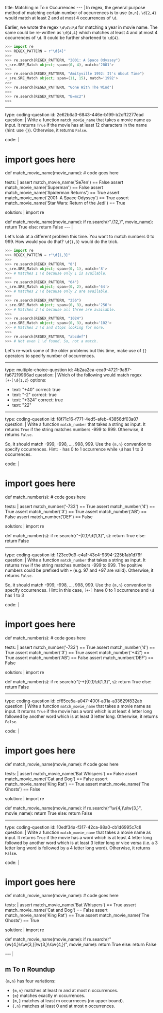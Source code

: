 title: Matching m To n Occurrences
--- |
  In regex, the general purpose method of matching certain number of occurrences is to use `{m,n}`. `\d{2,4}` would match at least 2 and at most 4 occurrences of `\d`.

  Earlier, we wrote the regex `\d\d\d\d` for matching a year in movie name. The same could be re-written as `\d{4,4}` which matches at least 4 and at most 4 occurrences of `\d`. It could be further shortened to `\d{4}`.

  ```Python
  >>> import re
  >>> REGEX_PATTERN = r"\d{4}"
  >>>
  >>> re.search(REGEX_PATTERN, "2001: A Space Odyssey")
  <_sre.SRE_Match object; span=(0, 4), match='2001'>
  >>>
  >>> re.search(REGEX_PATTERN, "Amityville 1992: It's About Time")
  <_sre.SRE_Match object; span=(11, 15), match='1992'>
  >>>
  >>> re.search(REGEX_PATTERN, "Gone With The Wind")
  >>>
  >>> re.search(REGEX_PATTERN, "E=mc2")
  >>>
  ```
---
type: coding-question
id: 2e62b6a3-6843-446e-b199-b2cff2277ead
question: |
  Write a function `match_movie_name` that takes a movie name as input. It returns `True` if the movie has at least 12 characters in the name (hint: use `{}`). Otherwise, it returns `False`.

code: |
  # import goes here

  def match_movie_name(movie_name):
      # code goes here

tests: |
  assert match_movie_name('Se7en') == False
  assert match_movie_name('Superman') == False
  assert match_movie_name('Spiderman Returns') == True
  assert match_movie_name('2001: A Space Odyssey') == True
  assert match_movie_name('Star Wars: Return of the Jedi') == True

solution: |
  import re

  def match_movie_name(movie_name):
      if re.search(r".{12,}", movie_name):
          return True
      else:
          return False
--- |

  Let's look at a different problem this time. You want to match numbers 0 to 999. How would you do that? `\d{1,3}` would do the trick.

  ```Python
  >>> import re
  >>> REGEX_PATTERN = r"\d{1,3}"
  >>>
  >>> re.search(REGEX_PATTERN, "8")
  <_sre.SRE_Match object; span=(0, 1), match='8'>
  >>> # Matches 1 \d because only 1 is available.
  >>>
  >>> re.search(REGEX_PATTERN, "64")
  <_sre.SRE_Match object; span=(0, 2), match='64'>
  >>> # Matches 2 \d because only 2 are available.
  >>>
  >>> re.search(REGEX_PATTERN, "256")
  <_sre.SRE_Match object; span=(0, 3), match='256'>
  >>> # Matches 3 \d because all three are available.
  >>>
  >>> re.search(REGEX_PATTERN, "1024")
  <_sre.SRE_Match object; span=(0, 3), match='102'>
  >>> # Matches 3 \d and stops looking for more.
  >>>
  >>> re.search(REGEX_PATTERN, "abcdef")
  >>> # Not even 1 \d found. So, not a match.
  ```

  Let's re-work some of the older problems but this time, make use of `{}` operators to specify number of occurrences.

---
type: multiple-choice-question
id: 4b2aa2ca-eca9-4721-9a87-fa67219966ad
question: |
  Which of the following would match regex `[+-]\d{1,2}`
options:  
  - text: "+40"
    correct: true
  - text: "-2"
    correct: true
  - text: "+324"
    correct: true
  - text: "22"

---
type: coding-question
id: f8f71c16-f771-4ed5-afeb-43858df03a07
question: |
  Write a function `match_number` that takes a string as input. It returns `True` if the string matches numbers -999 to 999. Otherwise, it returns `False`.

  So, it should match -999, -998, …, 998, 999. Use the `{m,n}` convention to specify occurrences. Hint: `-` has 0 to 1 occurrence while `\d` has 1 to 3 occurrences.

code: |
  # import goes here

  def match_number(s):
      # code goes here

tests: |
  assert match_number('-733') == True
  assert match_number('4') == True
  assert match_number('3') == True
  assert match_number('AB') == False
  assert match_number('DEF') == False

solution: |
  import re

  def match_number(s):
      if re.search(r"-{0,1}\d{1,3}", s):
          return True
      else:
          return False


---
type: coding-question
id: 123cc9d9-c4a1-43c4-9394-225b1ab1d76f
question: |
  Write a function `match_number` that takes a string as input. It returns `True` if the string matches numbers -999 to 999. The positive numbers could be prefixed with `+` (e.g. 97 and +97 are valid). Otherwise, it returns `False`.

  So, it should match -999, -998, …, 998, 999. Use the `{m,n}` convention to specify occurrences. Hint: in this case, `[+-]` have 0 to 1 occurrence and `\d` has 1 to 3

code: |
  # import goes here

  def match_number(s):
      # code goes here

tests: |
  assert match_number('-733') == True
  assert match_number('4') == True
  assert match_number('3') == True
  assert match_number('+42') == True
  assert match_number('AB') == False
  assert match_number('DEF') == False

solution: |
  import re

  def match_number(s):
      if re.search(r"[-+]{0,1}\d{1,3}", s):
          return True
      else:
          return False


---
type: coding-question
id: cf65ce5a-a047-400f-a31a-a33629f832ab
question: |
  Write a function `match_movie_name` that takes a movie name as input. It returns `True` if the movie has a word which is at least 4 letter long followed by another word which is at least 3 letter long. Otherwise, it returns `False`.

code: |
  # import goes here

  def match_movie_name(movie_name):
      # code goes here

tests: |
  assert match_movie_name('Bat Whispers') == False
  assert match_movie_name('Cat and Dog') == False
  assert match_movie_name('King Rat') == True
  assert match_movie_name('The Ghosts') == False

solution: |
  import re

  def match_movie_name(movie_name):
      if re.search(r"\w{4,}\s\w{3,}", movie_name):
          return True
      else:
          return False

---
type: coding-question
id: 10edf34a-f317-42ca-98a0-cb1d6995c7c8
question: |
  Write a function `match_movie_name` that takes a movie name as input. It returns `True` if the movie has a word which is at least 4 letter long followed by another word which is at least 3 letter long or vice versa (i.e. a 3 letter long word is followed by a 4 letter long word). Otherwise, it returns `False`.

code: |
  # import goes here

  def match_movie_name(movie_name):
      # code goes here

tests: |
  assert match_movie_name('Bat Whispers') == True
  assert match_movie_name('Cat and Dog') == False
  assert match_movie_name('King Rat') == True
  assert match_movie_name('The Ghosts') == True

solution: |
  import re

  def match_movie_name(movie_name):
      if re.search(r"(\w{4,}\s\w{3,}|\w{3,}\s\w{4,})", movie_name):
          return True
      else:
          return False

--- |
  ## m To n Roundup

  `{m,n}` has four variations:

  * `{m,n}` matches at least m and at most n occurrences.
  * `{m}` matches exactly m occurrences.
  * `{m,}` matches at least m occurrneces (no upper bound).
  * `{,n}` matches at least 0 and at most n occurrences.
